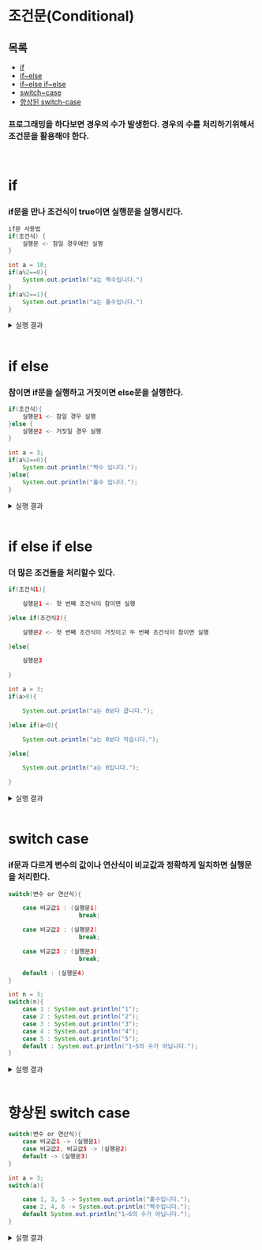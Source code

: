# 조건문(Conditional)
## 목록
+ [if](#if)
+ [if~else](#if-else)
+ [if~else if~else](#if-else-if-else)
+ [switch~case](#switch-case)
+ [향상된 switch-case](#향상된-switch-case)
### 프로그래밍을 하다보면 경우의 수가 발생한다. 경우의 수를 처리하기위해서 조건문을 활용해야 한다.
<br>

# if
### if문을 만나 조건식이 true이면 실행문을 실행시킨다.
```java
if문 사용법
if(조건식) {
    실행문 <- 참일 경우에만 실행
}
```
```java
int a = 10;
if(a%2==0){
    System.out.println("a는 짝수입니다.")
}
if(a%2==1){
    System.out.println("a는 홀수입니다.")
}
```
<details>
<summary>실행 결과</summary>
<div>
a는 짝수입니다.
</div>
</details>
<br>

# if else
### 참이면 if문을 실행하고 거짓이면 else문을 실행한다.
```java
if(조건식){
    실행문1 <- 참일 경우 실행
}else {
    실행문2 <- 거짓일 경우 실행
}
```
```java
int a = 3;
if(a%2==0){
    System.out.println("짝수 입니다.");
}else{
    System.out.println("홀수 입니다.");
}
```
<details>
<summary>실행 결과</summary>
<div>
홀수 입니다.
</div>
</details>
<br>

# if else if else
### 더 많은 조건들을 처리할수 있다.
```java
if(조건식1){

    실행문1 <- 첫 번째 조건식이 참이면 실행

}else if(조건식2){

    실행문2 <- 첫 번째 조건식이 거짓이고 두 번째 조건식이 참이면 실행

}else{

    실행문3

}
```
```java
int a = 3;
if(a>0){

    System.out.println("a는 0보다 큽니다.");

}else if(a<0){

    System.out.println("a는 0보다 작습니다.");

}else{

    System.out.println("a는 0입니다.");

}
```
<details>
<summary>실행 결과</summary>
<div>
a는 0보다 큽니다.
</div>
</details>
<br>

# switch case
### if문과 다르게 변수의 값이나 연산식이 비교값과 정확하게 일치하면 실행문을 처리한다.
```java
switch(변수 or 연산식){

    case 비교값1 : (실행문1)
                    break;

    case 비교값2 : (실행문2)
                    break;

    case 비교값3 : (실행문3)
                    break;

    default : (실행문4)               
}
```
```java
int n = 3;
switch(n){
    case 1 : System.out.println("1");
    case 2 : System.out.println("2");
    case 3 : System.out.println("3");
    case 4 : System.out.println("4");
    case 5 : System.out.println("5");
    default : System.out.println("1~5의 수가 아닙니다.");
}
```
<details>
<summary>실행 결과</summary>
<div>
3
</div>
</details>
<br>

# 향상된 switch case
```java
switch(변수 or 연산식){
    case 비교값1 -> (실행문1)
    case 비교값2, 비교값3 -> (실행문2)
    default -> (실행문3)
}
```
```java
int a = 3;
switch(a){

    case 1, 3, 5 -> System.out.println("홀수입니다.");
    case 2, 4, 6 -> System.out.println("짝수입니다.");
    default System.out.println("1~6의 수가 아닙니다.");
}
```
<details>
<summary>실행 결과</summary>
<div>
홀수입니다.
</div>
</details>
<br>

